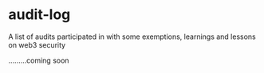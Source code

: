 # audit-log
A list of audits participated in with some exemptions, learnings and lessons on web3 security


.........coming soon
